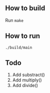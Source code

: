 ## How to build
Run `make`

## How to run
`./build/main`

## Todo
1. Add substract()
2. Add multiply()
3. Add divide()
